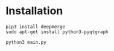 # Installation
```
pip3 install deepmerge
sudo apt-get install python3-pyqtgraph

python3 main.py
```


